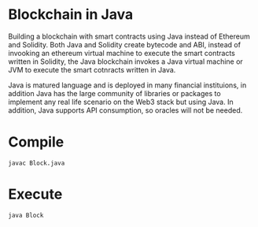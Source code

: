 # Blockchain in Java
Building a blockchain with smart contracts using Java instead of Ethereum and Solidity. Both Java and Solidity create bytecode and ABI, instead of invooking an ethereum virtual machine to execute the smart contracts written in Solidity, the Java blockchain invokes a Java virtual machine or JVM to execute the smart cotnracts written in Java.

Java is matured language and is deployed in many financial instituions, in addition Java has the large community of libraries or packages to implement any real life scenario on the Web3 stack but using Java. In addition, Java supports API consumption, so oracles will not be needed.

# Compile

    javac Block.java

# Execute

    java Block